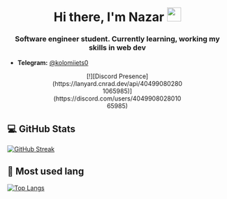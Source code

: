 <h1 align="center">Hi there, I'm Nazar
<img src="https://github.com/blackcater/blackcater/raw/main/images/Hi.gif" height="32"/></h1>
<h3 align="center">Software engineer student. Currently learning, working my skills in web dev</h3>

* <b>Telegram:</b> <a href='https://t.me/kolomiiets0'>@kolomiiets0</a> <br>

<div style="text-align:center;">
  <div style="margin: 0 auto; width: 300px;">
    [!][Discord Presence](https://lanyard.cnrad.dev/api/404990802801065985)](https://discord.com/users/404990802801065985)
  </div>
</div>

<a align='center'></a>

## 💻 GitHub Stats

[![GitHub Streak](https://streak-stats.demolab.com?user=e6lipse&theme=tokyonight&border_radius=10&date_format=M%20j%5B%2C%20Y%5D)](https://git.io/streak-stats)

## 🧬 Most used lang

[![Top Langs](https://github-readme-stats.vercel.app/api/top-langs/?username=e6lipse&layout=compact&theme=tokyonight)](https://github.com/anuraghazra/github-readme-stats)
